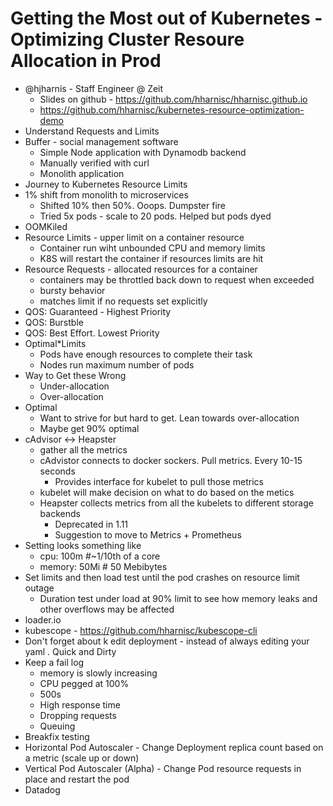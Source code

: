 # Getting the Most out of Kubernetes - Optimizing Cluster Resoure Allocation in Prod
* @hjharnis - Staff Engineer @ Zeit
    * Slides on github  - https://github.com/hharnisc/hharnisc.github.io
    * https://github.com/hharnisc/kubernetes-resource-optimization-demo
* Understand Requests and Limits 
* Buffer - social management software 
    * Simple Node application with Dynamodb backend 
    * Manually verified with curl 
    * Monolith application 
* Journey to Kubernetes Resource Limits 
* 1% shift from monolith to microservices 
    * Shifted 10% then 50%. Ooops. Dumpster fire 
    * Tried 5x pods - scale to 20 pods.  Helped but pods dyed 
* OOMKiled 
* Resource Limits - upper limit on a container resource 
    * Container run wiht unbounded CPU and memory limits 
    * K8S will restart the container if resources limits are hit
* Resource Requests - allocated resources for a container 
    * containers may be throttled back down to request when exceeded 
    * bursty behavior 
    * matches limit if no requests set explicitly 
* QOS: Guaranteed - Highest Priority 
* QOS: Burstble 
* QOS: Best Effort. Lowest Priority 
* Optimal*Limits 
    * Pods have enough resources to complete their task 
    * Nodes run maximum number of pods
* Way to Get these Wrong 
    * Under-allocation 
    * Over-allocation 
* Optimal 
    * Want to strive for but hard to get. Lean towards over-allocation 
    * Maybe get 90% optimal 
* cAdvisor <-> Heapster 
    * gather all the metrics 
    *  cAdvistor connects to docker sockers. Pull metrics. Every 10-15 seconds 
        * Provides interface for kubelet to pull those metrics 
    * kubelet will make decision on what to do based on the metics 
    * Heapster collects metrics from all the kubelets to different storage backends 
        * Deprecated in 1.11
        * Suggestion to move to Metrics + Prometheus 
* Setting looks something like 
    * cpu: 100m #~1/10th of a core 
    * memory: 50Mi # 50 Mebibytes 
* Set limits and then load test until the pod crashes on resource limit outage 
    * Duration test under load at 90% limit to see how memory leaks and other overflows may be affected 
* loader.io
* kubescope - https://github.com/hharnisc/kubescope-cli
* Don't forget about k edit deployment - instead of always editing your yaml . Quick and Dirty 
* Keep a fail log 
    * memory is slowly increasing 
    * CPU pegged at 100%
    * 500s
    * High response time 
    * Dropping requests 
    * Queuing 
* Breakfix testing 
* Horizontal Pod Autoscaler - Change Deployment replica count based on a metric (scale up or down)
* Vertical Pod Autoscaler (Alpha) - Change Pod resource requests in place and restart the pod 
* Datadog 